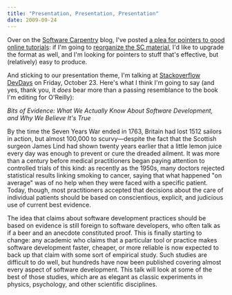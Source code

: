 ```yaml
---
title: "Presentation, Presentation, Presentation"
date: 2009-09-24
---
```

Over on the <a href="http://softwarecarpentry.wordpress.com/">Software Carpentry</a> blog, I've posted <a href="http://softwarecarpentry.wordpress.com/2009/09/24/presentation-presentation-presentation/">a plea for pointers to good online tutorials</a>: if I'm going to <a href="https://software-carpentry.org/capstone.html">reorganize the SC material</a>, I'd like to upgrade the format as well, and I'm looking for pointers to stuff that's effective, but (relatively) easy to produce.

And sticking to our presentation theme, I'm talking at <a href="http://stackoverflow.carsonified.com/events/toronto/">Stackoverflow DevDays</a> on Friday, October 23. Here's what I think I'm going to say (and yes, thank you, it <em>does</em> bear more than a passing resemblance to the book I'm editing for O'Reilly):

<em>Bits of Evidence: What We Actually Know About Software Development, and Why We Believe It's True</em>

By the time the Seven Years War ended in 1763, Britain had lost 1512 sailors in action, but almost 100,000 to scurvy—despite the fact that the Scottish surgeon James Lind had shown twenty years earlier that a little lemon juice every day was enough to prevent or cure the dreaded ailment. It was more than a century before medical practitioners began paying attention to controlled trials of this kind: as recently as the 1950s, many doctors rejected statistical results linking smoking to cancer, saying that what happened "on average" was of no help when they were faced with a specific patient. Today, though, most practitioners accepted that decisions about the care of individual patients should be based on conscientious, explicit, and judicious use of current best evidence.

The idea that claims about software development practices should be based on evidence is still foreign to software developers, who often talk as if a beer and an anecdote constituted proof. This is finally starting to change: any academic who claims that a particular tool or practice makes software development faster, cheaper, or more reliable is now expected to back up that claim with some sort of empirical study. Such studies are difficult to do well, but hundreds have now been published covering almost every aspect of software development. This talk will look at some of the best of those studies, which are as elegant as classic experiments in physics, psychology, and other scientific disciplines.

